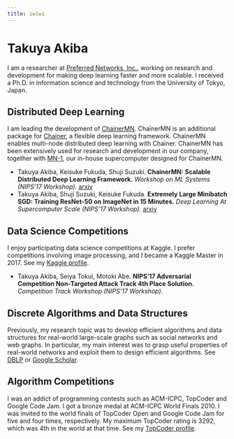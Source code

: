 ```yaml
---
title: iwiwi
---
```


# Takuya Akiba

I am a researcher at [Preferred Networks, Inc.](https://www.preferred-networks.jp/en/), working on research and development for making deep learning faster and more scalable. I received a Ph.D. in information science and technology from the University of Tokyo, Japan.


## Distributed Deep Learning

I am leading the development of [ChainerMN](https://github.com/chainer/chainermn). ChainerMN is an additional package for [Chainer](https://chainer.org/), a flexible deep learning framework. ChainerMN enables multi-node distributed deep learning with Chainer. ChainerMN has been extensively used for research and development in our company, together with [MN-1](https://preferredresearch.jp/2017/11/30/mn-1-a-gpu-cluster-behind-15-min-imagenet/),
our in-house supercomputer designed for ChainerMN.

* Takuya Akiba, Keisuke Fukuda, Shuji Suzuki. **ChainerMN: Scalable Distributed Deep Learning Framework.** *Workshop on ML Systems (NIPS'17 Workshop).* [arxiv](https://arxiv.org/abs/1710.11351)
* Takuya Akiba, Shuji Suzuki, Keisuke Fukuda. **Extremely Large Minibatch SGD: Training ResNet-50 on ImageNet in 15 Minutes.** *Deep Learning At Supercomputer Scale (NIPS'17 Workshop).* [arxiv](https://arxiv.org/abs/1711.04325)

## Data Science Competitions

I enjoy participating data science competitions at Kaggle. I prefer competitions involving image processing, and I became a Kaggle Master in 2017. See my [Kaggle profile](https://www.kaggle.com/takiba).

* Takuya Akiba, Seiya Tokui, Motoki Abe. **NIPSʼ17 Adversarial Competition Non-Targeted Attack Track 4th Place Solution.** *Competition Track Workshop (NIPS'17 Workshop).*


## Discrete Algorithms and Data Structures

Previously, my research topic was to develop efficient algorithms and data structures for real-world large-scale graphs such as social networks and web graphs. In particular, my main interest was to grasp useful properties of real-world networks and exploit them to design efficient algorithms. See [DBLP](http://dblp.uni-trier.de/pers/hd/a/Akiba:Takuya) or [Google Scholar](https://scholar.google.com/citations?user=WW-22F8AAAAJ).

## Algorithm Competitions

I was an addict of programming contests such as ACM-ICPC, TopCoder and Google Code Jam.
I got a bronze medal at ACM-ICPC World Finals 2010. I was invited to the world finals of TopCoder Open and Google Code Jam for five and four times, respectively. My maximum TopCoder rating is 3292, which was 4th in the world at that time. See my [TopCoder profile](https://www.topcoder.com/members/%5B%5Biwi%5D%5D/).

